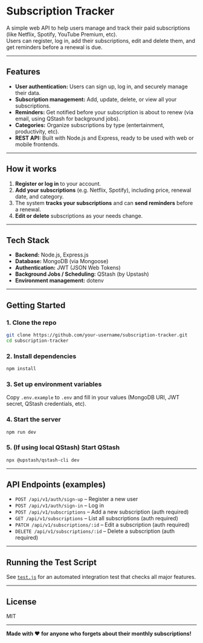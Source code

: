 # Subscription Tracker

A simple web API to help users manage and track their paid subscriptions (like Netflix, Spotify, YouTube Premium, etc).  
Users can register, log in, add their subscriptions, edit and delete them, and get reminders before a renewal is due.

---

## Features

- **User authentication:** Users can sign up, log in, and securely manage their data.
- **Subscription management:** Add, update, delete, or view all your subscriptions.
- **Reminders:** Get notified before your subscription is about to renew (via email, using QStash for background jobs).
- **Categories:** Organize subscriptions by type (entertainment, productivity, etc).
- **REST API:** Built with Node.js and Express, ready to be used with web or mobile frontends.

---

## How it works

1. **Register or log in** to your account.
2. **Add your subscriptions** (e.g. Netflix, Spotify), including price, renewal date, and category.
3. The system **tracks your subscriptions** and can **send reminders** before a renewal.
4. **Edit or delete** subscriptions as your needs change.

---

## Tech Stack

- **Backend:** Node.js, Express.js
- **Database:** MongoDB (via Mongoose)
- **Authentication:** JWT (JSON Web Tokens)
- **Background Jobs / Scheduling:** QStash (by Upstash)
- **Environment management:** dotenv

---

## Getting Started

### 1. Clone the repo

```bash
git clone https://github.com/your-username/subscription-tracker.git
cd subscription-tracker
```

### 2. Install dependencies

```bash
npm install
```

### 3. Set up environment variables

Copy `.env.example` to `.env` and fill in your values (MongoDB URI, JWT secret, QStash credentials, etc).

### 4. Start the server

```bash
npm run dev
```

### 5. (If using local QStash) Start QStash

```bash
npx @upstash/qstash-cli dev
```

---

## API Endpoints (examples)

- `POST /api/v1/auth/sign-up` – Register a new user
- `POST /api/v1/auth/sign-in` – Log in
- `POST /api/v1/subscriptions` – Add a new subscription (auth required)
- `GET /api/v1/subscriptions` – List all subscriptions (auth required)
- `PATCH /api/v1/subscriptions/:id` – Edit a subscription (auth required)
- `DELETE /api/v1/subscriptions/:id` – Delete a subscription (auth required)

---

## Running the Test Script

See [`test.js`](./test.js) for an automated integration test that checks all major features.

---

## License

MIT

---

**Made with ❤️ for anyone who forgets about their monthly subscriptions!**
